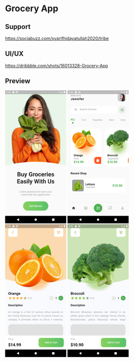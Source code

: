 # Grocery App

## Support

https://sociabuzz.com/syarifhidayatullah2020/tribe

## UI/UX

https://dribbble.com/shots/16013328-Grocery-App

## Preview

<img src="assets/preview/on_board.png" alt="OnBoard" width="200px">
<img src="assets/preview/home_page.png" alt="HomePage" width="200px">
<img src="assets/preview/detail1.png" alt="Detail" width="200px">
<img src="assets/preview/detail2.png" alt="Detail" width="200px">
